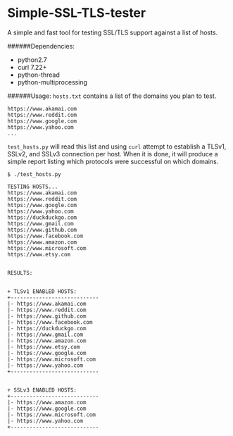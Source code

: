 Simple-SSL-TLS-tester
=====================

A simple and fast tool for testing SSL/TLS support against a list of hosts.

######Dependencies:
* python2.7
* curl 7.22+
* python-thread
* python-multiprocessing

######Usage:
`hosts.txt` contains a list of the domains you plan to test.

```
https://www.akamai.com
https://www.reddit.com
https://www.google.com
https://www.yahoo.com
...
```

`test_hosts.py` will read this list and using `curl` attempt to establish a TLSv1, SSLv2, and SSLv3 connection per host.  When it is done, it will produce a simple report listing which protocols were successful on which domains.

```
$ ./test_hosts.py 

TESTING HOSTS...
https://www.akamai.com
https://www.reddit.com
https://www.google.com
https://www.yahoo.com
https://duckduckgo.com
https://www.gmail.com
https://www.github.com
https://www.facebook.com
https://www.amazon.com
https://www.microsoft.com
https://www.etsy.com


RESULTS:


+ TLSv1 ENABLED HOSTS:
+----------------------------
|- https://www.akamai.com
|- https://www.reddit.com
|- https://www.github.com
|- https://www.facebook.com
|- https://duckduckgo.com
|- https://www.gmail.com
|- https://www.amazon.com
|- https://www.etsy.com
|- https://www.google.com
|- https://www.microsoft.com
|- https://www.yahoo.com
+----------------------------


+ SSLv3 ENABLED HOSTS:
+----------------------------
|- https://www.amazon.com
|- https://www.google.com
|- https://www.microsoft.com
|- https://www.yahoo.com
+----------------------------

```
